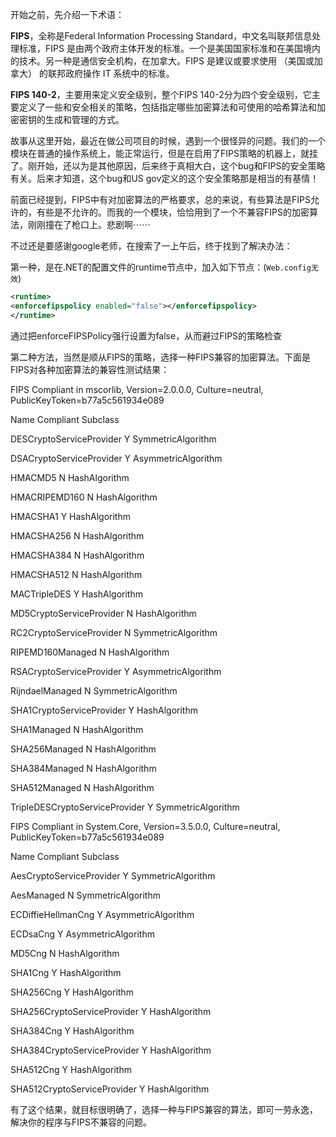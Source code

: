 开始之前，先介绍一下术语：

**FIPS**，全称是Federal Information Processing Standard，中文名叫联邦信息处理标准，FIPS 是由两个政府主体开发的标准。一个是美国国家标准和在美国境内的技术。另一种是通信安全机构，在加拿大。FIPS 是建议或要求使用 （美国或加拿大） 的联邦政府操作 IT 系统中的标准。

**FIPS 140-2**，主要用来定义安全级别，整个FIPS 140-2分为四个安全级别，它主要定义了一些和安全相关的策略，包括指定哪些加密算法和可使用的哈希算法和加密密钥的生成和管理的方式。

故事从这里开始，最近在做公司项目的时候，遇到一个很怪异的问题。我们的一个模块在普通的操作系统上，能正常运行，但是在启用了FIPS策略的机器上，就挂了。刚开始，还以为是其他原因，后来终于真相大白，这个bug和FIPS的安全策略有关。后来才知道，这个bug和US gov定义的这个安全策略那是相当的有基情！

前面已经提到，FIPS中有对加密算法的严格要求，总的来说，有些算法是FIPS允许的，有些是不允许的。而我的一个模块，恰恰用到了一个不兼容FIPS的加密算法，刚刚撞在了枪口上。悲剧啊⋯⋯

不过还是要感谢google老师，在搜索了一上午后，终于找到了解决办法：

第一种，是在.NET的配置文件的runtime节点中，加入如下节点：(`Web.config无效`)

```xml
<runtime>
<enforcefipspolicy enabled="false"></enforcefipspolicy>
</runtime>
```

通过把enforceFIPSPolicy强行设置为false，从而避过FIPS的策略检查

第二种方法，当然是顺从FIPS的策略，选择一种FIPS兼容的加密算法。下面是FIPS对各种加密算法的兼容性测试结果：

FIPS Compliant in mscorlib, Version=2.0.0.0, Culture=neutral, PublicKeyToken=b77a5c561934e089

Name Compliant Subclass

DESCryptoServiceProvider Y SymmetricAlgorithm

DSACryptoServiceProvider Y AsymmetricAlgorithm

HMACMD5 N HashAlgorithm

HMACRIPEMD160 N HashAlgorithm

HMACSHA1 Y HashAlgorithm

HMACSHA256 N HashAlgorithm

HMACSHA384 N HashAlgorithm

HMACSHA512 N HashAlgorithm

MACTripleDES Y HashAlgorithm

MD5CryptoServiceProvider N HashAlgorithm

RC2CryptoServiceProvider N SymmetricAlgorithm

RIPEMD160Managed N HashAlgorithm

RSACryptoServiceProvider Y AsymmetricAlgorithm

RijndaelManaged N SymmetricAlgorithm

SHA1CryptoServiceProvider Y HashAlgorithm

SHA1Managed N HashAlgorithm

SHA256Managed N HashAlgorithm

SHA384Managed N HashAlgorithm

SHA512Managed N HashAlgorithm

TripleDESCryptoServiceProvider Y SymmetricAlgorithm

FIPS Compliant in System.Core, Version=3.5.0.0, Culture=neutral, PublicKeyToken=b77a5c561934e089

Name Compliant Subclass

AesCryptoServiceProvider Y SymmetricAlgorithm

AesManaged N SymmetricAlgorithm

ECDiffieHellmanCng Y AsymmetricAlgorithm

ECDsaCng Y AsymmetricAlgorithm

MD5Cng N HashAlgorithm

SHA1Cng Y HashAlgorithm

SHA256Cng Y HashAlgorithm

SHA256CryptoServiceProvider Y HashAlgorithm

SHA384Cng Y HashAlgorithm

SHA384CryptoServiceProvider Y HashAlgorithm

SHA512Cng Y HashAlgorithm

SHA512CryptoServiceProvider Y HashAlgorithm

有了这个结果，就目标很明确了，选择一种与FIPS兼容的算法，即可一劳永逸，解决你的程序与FIPS不兼容的问题。